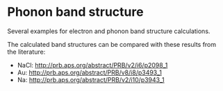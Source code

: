 Phonon band structure
=====================

Several examples for electron and phonon band structure calculations.

The calculated band structures can be compared with these
results from the literature:

* NaCl: http://prb.aps.org/abstract/PRB/v2/i6/p2098_1
* Au: http://prb.aps.org/abstract/PRB/v8/i8/p3493_1
* Na: http://prb.aps.org/abstract/PRB/v2/i10/p3943_1


